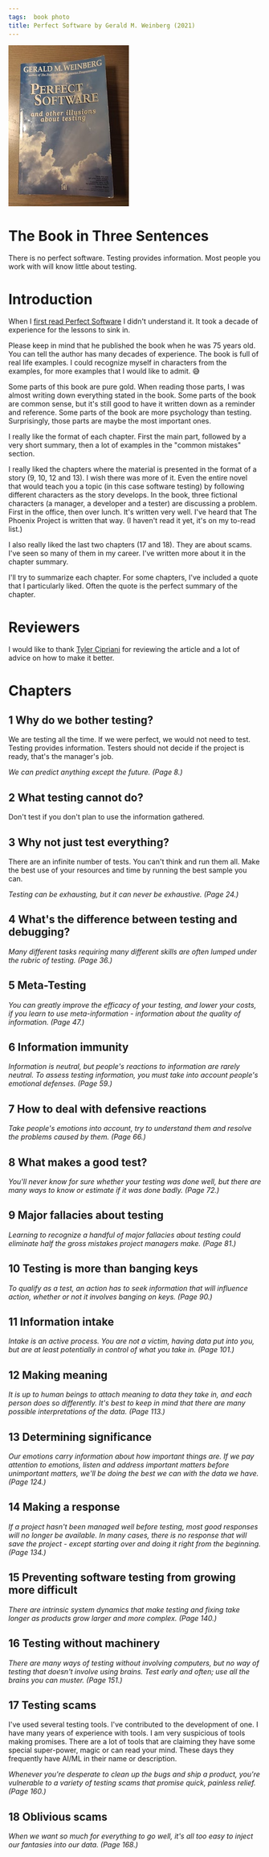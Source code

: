 ```yaml
---
tags:  book photo
title: Perfect Software by Gerald M. Weinberg (2021)
---
```

![Perfect Software by Gerald M. Weinberg](/assets/perfect-software-2021.jpg)

# The Book in Three Sentences

There is no perfect software. Testing provides information. Most people you work with will know little about testing.

# Introduction

When I [first read Perfect Software](/perfect-software-2012) I didn't understand it. It took a decade of experience for the lessons to sink in.

Please keep in mind that he published the book when he was 75 years old. You can tell the author has many decades of experience. The book is full of real life examples. I could recognize myself in characters from the examples, for more examples that I would like to admit. 😅

Some parts of this book are pure gold. When reading those parts, I was almost writing down everything stated in the book. Some parts of the book are common sense, but it's still good to have it written down as a reminder and reference. Some parts of the book are more psychology than testing. Surprisingly, those parts are maybe the most important ones.

I really like the format of each chapter. First the main part, followed by a very short summary, then a lot of examples in the "common mistakes" section.

I really liked the chapters where the material is presented in the format of a story (9, 10, 12 and 13). I wish there was more of it. Even the entire novel that would teach you a topic (in this case software testing) by following different characters as the story develops. In the book, three fictional characters (a manager, a developer and a tester) are discussing a problem. First in the office, then over lunch. It's written very well. I've heard that The Phoenix Project is written that way. (I haven't read it yet, it's on my to-read list.)

I also really liked the last two chapters (17 and 18). They are about scams. I've seen so many of them in my career. I've written more about it in the chapter summary.

I'll try to summarize each chapter. For some chapters, I've included a quote that I particularly liked. Often the quote is the perfect summary of the chapter.

# Reviewers

I would like to thank [Tyler Cipriani](https://tylercipriani.com/) for reviewing the article and a lot of advice on how to make it better.

# Chapters

## 1 Why do we bother testing?

We are testing all the time. If we were perfect, we would not need to test. Testing provides information. Testers should not decide if the project is ready, that's the manager's job.

*We can predict anything except the future. (Page 8.)*

## 2 What testing cannot do?

Don't test if you don't plan to use the information gathered.

## 3 Why not just test everything?

There are an infinite number of tests. You can't think and run them all. Make the best use of your resources and time by running the best sample you can.

*Testing can be exhausting, but it can never be exhaustive. (Page 24.)*

## 4 What's the difference between testing and debugging?

*Many different tasks requiring many different skills are often lumped under the rubric of testing. (Page 36.)*

## 5 Meta-Testing

*You can greatly improve the efficacy of your testing, and lower your costs, if you learn to use meta-information - information about the quality of information. (Page 47.)*

## 6 Information immunity

*Information is neutral, but people's reactions to information are rarely neutral. To assess testing information, you must take into account people's emotional defenses. (Page 59.)*

## 7 How to deal with defensive reactions

*Take people's emotions into account, try to understand them and resolve the problems caused by them. (Page 66.)*

## 8 What makes a good test?

*You'll never know for sure whether your testing was done well, but there are many ways to know or estimate if it was done badly. (Page 72.)*

## 9 Major fallacies about testing

*Learning to recognize a handful of major fallacies about testing could eliminate half the gross mistakes project managers make. (Page 81.)*

## 10 Testing is more than banging keys

*To qualify as a test, an action has to seek information that will influence action, whether or not it involves banging on keys. (Page 90.)*

## 11 Information intake

*Intake is an active process. You are not a victim, having data put into you, but are at least potentially in control of what you take in. (Page 101.)*

## 12 Making meaning

*It is up to human beings to attach meaning to data they take in, and each person does so differently. It's best to keep in mind that there are many possible interpretations of the data. (Page 113.)*

## 13 Determining significance

*Our emotions carry information about how important things are. If we pay attention to emotions, listen and address important matters before unimportant matters, we'll be doing the best we can with the data we have. (Page 124.)*

## 14 Making a response

*If a project hasn't been managed well before testing, most good responses will no longer be available. In many cases, there is no response that will save the project - except starting over and doing it right from the beginning. (Page 134.)*

## 15 Preventing software testing from growing more difficult

*There are intrinsic system dynamics that make testing and fixing take longer as products grow larger and more complex. (Page 140.)*

## 16 Testing without machinery

*There are many ways of testing without involving computers, but no way of testing that doesn't involve using brains. Test early and often; use all the brains you can muster. (Page 151.)*

## 17 Testing scams

I've used several testing tools. I've contributed to the development of one. I have many years of experience with tools. I am very suspicious of tools making promises. There are a lot of tools that are claiming they have some special super-power, magic or can read your mind. These days they frequently have AI/ML in their name or description.

*Whenever you're desperate to clean up the bugs and ship a product, you're vulnerable to a variety of testing scams that promise quick, painless relief. (Page 160.)*

## 18 Oblivious scams

*When we want so much for everything to go well, it's all too easy to inject our fantasies into our data. (Page 168.)*
